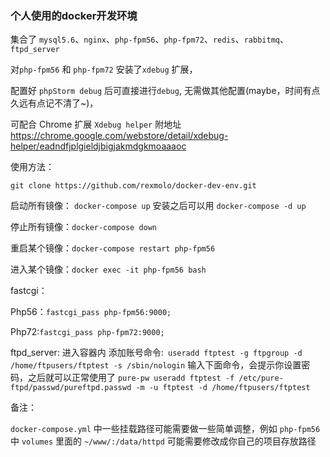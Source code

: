 ### 个人使用的docker开发环境



集合了 `mysql5.6`、`nginx`、`php-fpm56`、`php-fpm72`、`redis`、`rabbitmq`、`ftpd_server`



对`php-fpm56` 和 `php-fpm72` 安装了`xdebug` 扩展，

配置好 `phpStorm debug` 后可直接进行`debug`, 无需做其他配置(maybe，时间有点久远有点记不清了~)，

可配合 Chrome 扩展 `Xdebug helper` 附地址 https://chrome.google.com/webstore/detail/xdebug-helper/eadndfjplgieldjbigjakmdgkmoaaaoc





使用方法：

`git clone https://github.com/rexmolo/docker-dev-env.git`



启动所有镜像： `docker-compose up` 安装之后可以用 `docker-compose -d up`

停止所有镜像：`docker-compose down`

重启某个镜像：`docker-compose restart php-fpm56`

进入某个镜像：`docker exec -it php-fpm56 bash`



fastcgi：

Php56：`fastcgi_pass php-fpm56:9000;`

Php72:`fastcgi_pass php-fpm72:9000;`



ftpd_server:
进入容器内
添加账号命令:` useradd ftptest -g ftpgroup -d /home/ftpusers/ftptest -s /sbin/nologin`
输入下面命令，会提示你设置密码，之后就可以正常使用了
`pure-pw useradd ftptest -f /etc/pure-ftpd/passwd/pureftpd.passwd -m -u ftptest -d /home/ftpusers/ftptest`



备注：

`docker-compose.yml` 中一些挂载路径可能需要做一些简单调整，例如 `php-fpm56` 中 `volumes` 里面的 `~/www/:/data/httpd` 可能需要修改成你自己的项目存放路径
